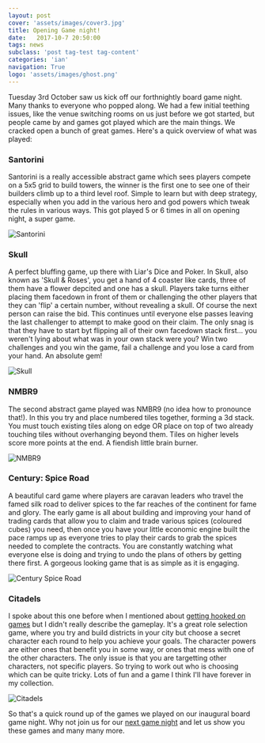 ```yaml
---
layout: post
cover: 'assets/images/cover3.jpg'
title: Opening Game night!
date:   2017-10-7 20:50:00
tags: news
subclass: 'post tag-test tag-content'
categories: 'ian'
navigation: True
logo: 'assets/images/ghost.png'
---
```



Tuesday 3rd October saw us kick off our forthnightly board game night.  Many thanks to everyone who popped along.  We had a few initial teething issues, like the venue switching rooms on us just before we got started, but people came by and games got played which are the main things.  We cracked open a bunch of great games.  Here's a quick overview of what was played:

### Santorini
Santorini is a really accessible abstract game which sees players compete on a 5x5 grid to build towers, the winner is the first one to see one of their builders climb up to a third level roof.  Simple to learn but with deep strategy, especially when you add in the various hero and god powers which tweak the rules in various ways.  This got played 5 or 6 times in all on opening night, a super game.

![Santorini](http://www.wicklowmeeples.com/assets/images/santorini.jpg)


### Skull
A perfect bluffing game, up there with Liar's Dice and Poker.  In Skull, also known as 'Skull & Roses', you get a hand of 4 coaster like cards, three of them have a flower depcited and one has a skull.  Players take turns either placing them facedown in front of them or challenging the other players that they can 'flip' a certain number, without revealing a skull.  Of course the next person can raise the bid.  This continues until everyone else passes leaving the last challenger to attempt to make good on their claim.  The only snag is that they have to start byt flipping all of their own facedown stack first... you weren't lying about what was in your own stack were you?  Win two challenges and you win the game, fail a challenge and you lose a card from your hand. An absolute gem! 

![Skull](http://www.wicklowmeeples.com/assets/images/skull.jpg)

### NMBR9
The second abstract game played was NMBR9 (no idea how to pronounce that!).  In this you try and place numbered tiles together, forming a 3d stack.  You must touch existing tiles along on edge OR place on top of two already touching tiles without overhanging beyond them.  Tiles on higher levels score more points at the end.  A fiendish little brain burner.

![NMBR9](http://www.wicklowmeeples.com/assets/images/NMBR9.png)


### Century: Spice Road
A beautiful card game where players are caravan leaders who travel the famed silk road to deliver spices to the far reaches of the continent for fame and glory.  The early game is all about building and improving your hand of trading cards that allow you to claim and trade various spices (coloured cubes) you need, then once you have your little economic engine built the pace ramps up as everyone tries to play their cards to grab the spices needed to complete the contracts.  You are constantly watching what everyone else is doing and trying to undo the plans of others by getting there first.  A gorgeous looking game that is as simple as it is engaging.

![Century Spice Road](http://www.wicklowmeeples.com/assets/images/century.jpg)

### Citadels
I spoke about this one before when I mentioned about [getting hooked on games](http://www.wicklowmeeples.com/getting-hooked-on-games) but I didn't really describe the gameplay.  It's a great role selection game, where you try and build districts in your city but choose a secret character each round to help you achieve your goals.  The character powers are either ones that benefit you in some way, or ones that mess with one of the other characters.  The only issue is that you are targetting other characters, not specific players.  So trying to work out who is choosing which can be quite tricky.  Lots of fun and a game I think I'll have forever in my collection.

![Citadels](http://www.wicklowmeeples.com/assets/images/citadels_cards.jpg)

So that's a quick round up of the games we played on our inaugural board game night.  Why not join us for our [next game night](http://meetu.ps/c/3wcJr/zjHlC/f) and let us show you these games and many many more.

